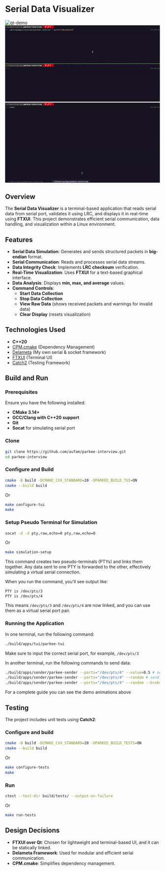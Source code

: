 # Serial Data Visualizer
![qt-demo](parkee-qt-demo.gif)
![demo](parkee-demo.gif)
![tui-demo](parkee-tui-demo.gif)

## Overview
The **Serial Data Visualizer** is a terminal-based application
that reads serial data from serial port, validates it using LRC,
and displays it in real-time using **FTXUI**.
This project demonstrates efficient serial communication,
data handling, and visualization within a Linux environment.

## Features
- **Serial Data Simulation**: Generates and sends structured packets in **big-endian** format.
- **Serial Communication**: Reads and processes serial data streams.
- **Data Integrity Check**: Implements **LRC checksum** verification.
- **Real-Time Visualization**: Uses **FTXUI** for a text-based graphical interface.
- **Data Analysis**: Displays **min, max, and average** values.
- **Command Controls**:
  - **Start Data Collection**
  - **Stop Data Collection**
  - **View Raw Data** (shows received packets and warnings for invalid data)
  - **Clear Display** (resets visualization)

## Technologies Used
- **C++20**
- [CPM.cmake](https://github.com/cpm-cmake/CPM.cmake) (Dependency Management)
- [Delameta](https://github.com/aufam/delameta) (My own serial & socket framework)
- [FTXUI](https://github.com/ArthurSonzogni/FTXUI) (Terminal UI)
- [Catch2](https://github.com/catchorg/Catch2) (Testing Framework)

## Build and Run
### Prerequisites
Ensure you have the following installed:
- **CMake 3.14+**
- **GCC/Clang with C++20 support**
- **Git**
- **Socat** for simulating serial port

### Clone
```sh
git clone https://github.com/aufam/parkee-interview.git
cd parkee-interview
```

### Configure and Build
```sh
cmake -B build -DCMAKE_CXX_STANDARD=20 -DPARKEE_BUILD_TUI=ON
cmake --build build
```
Or
```sh
make configure-tui
make
```

### Setup Pseudo Terminal for Simulation
```sh
socat -d -d pty,raw,echo=0 pty,raw,echo=0
```
Or
```sh
make simulation-setup
```

This command creates two pseudo-terminals (PTYs) and links them together.
Any data sent to one PTY is forwarded to the other, effectively simulating a virtual serial connection.

When you run the command, you'll see output like:
```
PTY is /dev/pts/3
PTY is /dev/pts/4
```

This means `/dev/pts/3` and `/dev/pts/4` are now linked, and you can use them as a virtual serial port pair.

### Running the Application
In one terminal, run the following command:
```sh
./build/apps/tui/parkee-tui
```
Make sure to input the correct serial port, for example, `/dev/pts/3`

In another terminal, run the following commands to send data:
```sh
./build/apps/sender/parkee-sender --ports="/dev/pts/4" --value=0.5 # sending value 0.5
./build/apps/sender/parkee-sender --ports="/dev/pts/4" --random # sending random value
./build/apps/sender/parkee-sender --ports="/dev/pts/4" --random --broken # sending broken frame
```

For a complete guide you can see the demo animations above

## Testing
The project includes unit tests using **Catch2**:

### Configure and build
```sh
cmake -B build -DCMAKE_CXX_STANDARD=20 -DPARKEE_BUILD_TESTS=ON
cmake --build build
```
Or
```sh
make configure-tests
make
```

### Run
```sh
ctest --test-dir build/tests/ --output-on-failure
```
Or
```sh
make run-tests
```

## Design Decisions
- **FTXUI over Qt**: Chosen for lightweight and terminal-based UI, and it can be statically linked.
- **Delameta Framework**: Used for modular and efficient serial communication.
- **CPM.cmake**: Simplifies dependency management.


